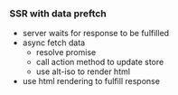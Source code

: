 ### SSR with data preftch

* server waits for response to be fulfilled
* async fetch data
   * resolve promise
   * call action method to update store
   * use alt-iso to render html
* use html rendering to fulfill response